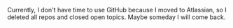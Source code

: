 Currently, I don't have time to use GitHub because I moved to Atlassian, so I deleted all repos and closed open topics. Maybe someday I will come back.
